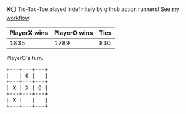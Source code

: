 :x::o: Tic-Tac-Toe played indefinitely by github action runners! See [my workflow](.github/workflows/play.yaml).

|PlayerX wins|PlayerO wins|Ties|
|-|-|-|
|1835|1789|830|

PlayerO's turn.

<pre>
+---+---+---+
|   | O |   |
+---+---+---+
| X | X | O |
+---+---+---+
| X |   |   |
+---+---+---+
</pre>